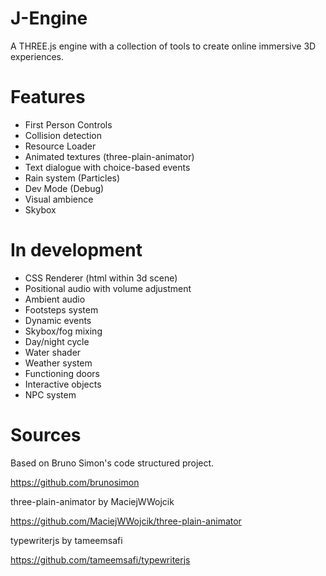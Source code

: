 # J-Engine
 A THREE.js engine with a collection of tools to create online immersive 3D experiences.

# Features

- First Person Controls
- Collision detection
- Resource Loader
- Animated textures (three-plain-animator)
- Text dialogue with choice-based events
- Rain system (Particles)
- Dev Mode (Debug)
- Visual ambience
- Skybox

# In development

- CSS Renderer (html within 3d scene)
- Positional audio with volume adjustment
- Ambient audio
- Footsteps system
- Dynamic events
- Skybox/fog mixing
- Day/night cycle
- Water shader
- Weather system
- Functioning doors
- Interactive objects
- NPC system

# Sources

Based on Bruno Simon's code structured project.

https://github.com/brunosimon

three-plain-animator by MaciejWWojcik

https://github.com/MaciejWWojcik/three-plain-animator

typewriterjs by tameemsafi

https://github.com/tameemsafi/typewriterjs